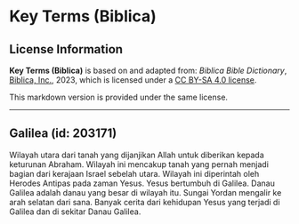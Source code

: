 # Key Terms (Biblica)

## License Information

**Key Terms (Biblica)** is based on and adapted from: _Biblica Bible Dictionary_, [Biblica, Inc.](https://www.biblica.com/), 2023, which is licensed under a [CC BY-SA 4.0 license](https://creativecommons.org/licenses/by-sa/4.0/legalcode.en).

This markdown version is provided under the same license.



--------------------------------

## Galilea (id: 203171)

Wilayah utara dari tanah yang dijanjikan Allah untuk diberikan kepada keturunan Abraham. Wilayah ini mencakup tanah yang pernah menjadi bagian dari kerajaan Israel sebelah utara. Wilayah ini diperintah oleh Herodes Antipas pada zaman Yesus. Yesus bertumbuh di Galilea. Danau Galilea adalah danau yang besar di wilayah itu. Sungai Yordan mengalir ke arah selatan dari sana. Banyak cerita dari kehidupan Yesus yang terjadi di Galilea dan di sekitar Danau Galilea.


